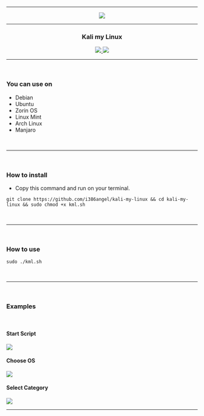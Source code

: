 ___

<p align="center">
	<img src="https://user-images.githubusercontent.com/41551840/81856558-5cbf4400-9537-11ea-926f-25a308c1e077.png">
</p>

___

<p align="center">
	<h3 align="center">Kali my Linux</h3>
</p>

<p align="center">
	<a target="__blank" href="#">
	  <img src="https://img.shields.io/badge/status-in progress-red?&style=for-the-badge"/>
	  <img src="https://img.shields.io/badge/license-apache-blue?&style=for-the-badge"/>
	</a>
</p>

___

<br>

### You can use on

- Debian
- Ubuntu
- Zorin OS
- Linux Mint
- Arch Linux
- Manjaro


<br>

___

<br>

### How to install

- Copy this command and run on your terminal.

```shell
git clone https://github.com/i386angel/kali-my-linux && cd kali-my-linux && sudo chmod +x kml.sh
```

<br>

___

<br>

### How to use

```shell
sudo ./kml.sh
```

<br>

___


<br>

### Examples

<br>

#### Start Script

<img src="https://user-images.githubusercontent.com/41551840/81856824-b6c00980-9537-11ea-8e42-123ad1413211.png">


#### Choose OS

<img src="https://user-images.githubusercontent.com/41551840/81857028-01da1c80-9538-11ea-8837-8dcfb6bde519.png">


#### Select Category

<img src="https://user-images.githubusercontent.com/41551840/81857098-1d452780-9538-11ea-9a2f-49c05f7b83c2.png">

<br>

___
